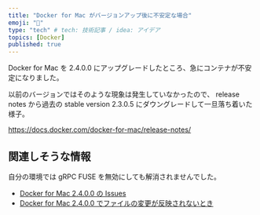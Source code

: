 ```yaml
---
title: "Docker for Mac がバージョンアップ後に不安定な場合"
emoji: "🐳"
type: "tech" # tech: 技術記事 / idea: アイデア
topics: [Docker]
published: true
---
```


Docker for Mac を 2.4.0.0 にアップグレードしたところ、急にコンテナが不安定になりました。

以前のバージョンではそのような現象は発生していなかったので、 release notes から過去の stable version 2.3.0.5 にダウングレードして一旦落ち着いた様子。

https://docs.docker.com/docker-for-mac/release-notes/

## 関連しそうな情報
自分の環境では gRPC FUSE を無効にしても解消されませんでした。

* [Docker for Mac 2.4.0.0 の Issues](https://github.com/docker/for-mac/issues?q=is%3Aopen+is%3Aissue+label%3Aversion%2F2.4.0.0) 
* [Docker for Mac 2.4.0.0 でファイルの変更が反映されないとき](https://qiita.com/unchi/items/7929d254d4db5d34f015) 
